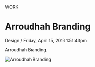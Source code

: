 <p class="type">WORK</p>

# Arroudhah Branding

<p class="meta">Design  /  Friday, April 15, 2016 1:51:43pm</p>

Arroudhah Branding.

![Arroudhah Branding](https://farooq-agent.web.app/assets/images/works/large/arroudhah-branding.jpg)
